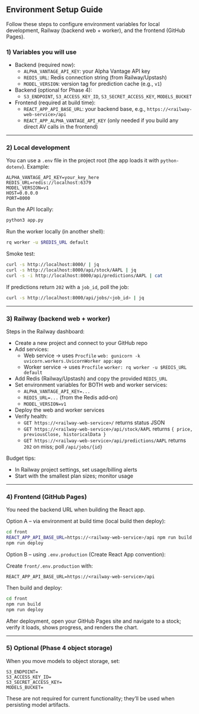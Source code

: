 ## Environment Setup Guide

Follow these steps to configure environment variables for local development, Railway (backend web + worker), and the frontend (GitHub Pages).

### 1) Variables you will use
- Backend (required now):
  - `ALPHA_VANTAGE_API_KEY`: your Alpha Vantage API key
  - `REDIS_URL`: Redis connection string (from Railway/Upstash)
  - `MODEL_VERSION`: version tag for prediction cache (e.g., `v1`)
- Backend (optional for Phase 4):
  - `S3_ENDPOINT`, `S3_ACCESS_KEY_ID`, `S3_SECRET_ACCESS_KEY`, `MODELS_BUCKET`
- Frontend (required at build time):
  - `REACT_APP_API_BASE_URL`: your backend base, e.g., `https://<railway-web-service>/api`
  - `REACT_APP_ALPHA_VANTAGE_API_KEY` (only needed if you build any direct AV calls in the frontend)

---

### 2) Local development
You can use a `.env` file in the project root (the app loads it with `python-dotenv`). Example:

```dotenv
ALPHA_VANTAGE_API_KEY=your_key_here
REDIS_URL=redis://localhost:6379
MODEL_VERSION=v1
HOST=0.0.0.0
PORT=8000
```

Run the API locally:

```bash
python3 app.py
```

Run the worker locally (in another shell):

```bash
rq worker -u $REDIS_URL default
```

Smoke test:

```bash
curl -s http://localhost:8000/ | jq
curl -s http://localhost:8000/api/stock/AAPL | jq
curl -s -i http://localhost:8000/api/predictions/AAPL | cat
```

If predictions return `202` with a `job_id`, poll the job:

```bash
curl -s http://localhost:8000/api/jobs/<job_id> | jq
```

---

### 3) Railway (backend web + worker)

Steps in the Railway dashboard:
- Create a new project and connect to your GitHub repo
- Add services:
  - Web service → uses `Procfile` `web: gunicorn -k uvicorn.workers.UvicornWorker app:app`
  - Worker service → uses `Procfile` `worker: rq worker -u $REDIS_URL default`
- Add Redis (Railway/Upstash) and copy the provided `REDIS_URL`
- Set environment variables for BOTH web and worker services:
  - `ALPHA_VANTAGE_API_KEY=...`
  - `REDIS_URL=...` (from the Redis add‑on)
  - `MODEL_VERSION=v1`
- Deploy the web and worker services
- Verify health:
  - `GET https://<railway-web-service>/` returns status JSON
  - `GET https://<railway-web-service>/api/stock/AAPL` returns `{ price, previousClose, historicalData }`
  - `GET https://<railway-web-service>/api/predictions/AAPL` returns `202` on miss; poll `/api/jobs/{id}`

Budget tips:
- In Railway project settings, set usage/billing alerts
- Start with the smallest plan sizes; monitor usage

---

### 4) Frontend (GitHub Pages)

You need the backend URL when building the React app.

Option A – via environment at build time (local build then deploy):

```bash
cd front
REACT_APP_API_BASE_URL=https://<railway-web-service>/api npm run build
npm run deploy
```

Option B – using `.env.production` (Create React App convention):

Create `front/.env.production` with:

```dotenv
REACT_APP_API_BASE_URL=https://<railway-web-service>/api
```

Then build and deploy:

```bash
cd front
npm run build
npm run deploy
```

After deployment, open your GitHub Pages site and navigate to a stock; verify it loads, shows progress, and renders the chart.

---

### 5) Optional (Phase 4 object storage)
When you move models to object storage, set:

```dotenv
S3_ENDPOINT=
S3_ACCESS_KEY_ID=
S3_SECRET_ACCESS_KEY=
MODELS_BUCKET=
```

These are not required for current functionality; they’ll be used when persisting model artifacts.


